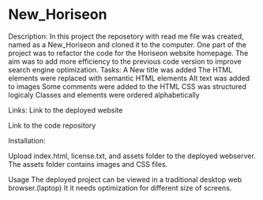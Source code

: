 # New_Horiseon
Description:
In this project the reposetory  with read me file was created, named as a New_Horiseon and cloned it to the computer. 
One part of the project was to  refactor the code for the Horiseon website homepage.
 The aim was to add more efficiency to  the previous code version to improve search engine optimization. 
Tasks:
A New title was added
The HTML elements were replaced with semantic HTML elements
Alt text was added to images
Some comments were added to the HTML
CSS was structured logicaly
Classes and elements were ordered alphabetically

Links:
Link to the deployed website

Link to the code repository

Installation:

Upload index.html, license.txt, and assets folder to the deployed webserver. The assets folder contains images and CSS files.


Usage
The deployed project can be viewed in a traditional desktop web browser.(laptop) It it needs  optimization for different size of screens.